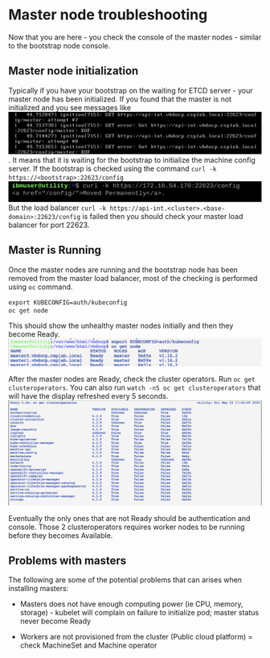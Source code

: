 # Master node troubleshooting

Now that you are here - you check the console of the master nodes - similar to the bootstrap node console.

## Master node initialization

Typically if you have your bootstrap on the waiting for ETCD server - your master node has been initialized. If you found that the master is not initialized and you see messages like <br>![master ign](images/03-masterign.png). It means that it is waiting for the bootstrap to initialize the machine config server. If the bootstrap is checked using the command `curl -k https://<bootstrap>:22623/config`   <br>![machine config](images/02-machineconfig.png) <br> But the load balancer `curl -k https://api-int.<cluster>.<base-domain>:22623/config` is failed then you should check your master load balancer for port 22623.


## Master is Running

Once the master nodes are running and the bootstrap node has been removed from the master load balancer, most of the checking is performed using `oc` command.

```
export KUBECONFIG=auth/kubeconfig
oc get node
```

This should show the unhealthy master nodes initially and then they become Ready. <br>![get nodes](images/03-getnodes.png)

After the master nodes are Ready, check the cluster operators. Run `oc get clusteroperators`. You can also run `watch -n5 oc get clusteroperators` that will have the display refreshed every 5 seconds. <br>![getco](images/03-getco.png)

Eventually the only ones that are not Ready should be authentication and console. Those 2 clusteroperators requires worker nodes to be running before they becomes Available.

## Problems with masters

The following are some of the potential problems that can arises when installing masters:

- Masters does not have enough computing power (ie CPU, memory, storage) - kubelet will complain on failure to initialize pod; master status never become Ready

- Workers are not provisioned from the cluster (Public cloud platform) = check MachineSet and Machine operator
